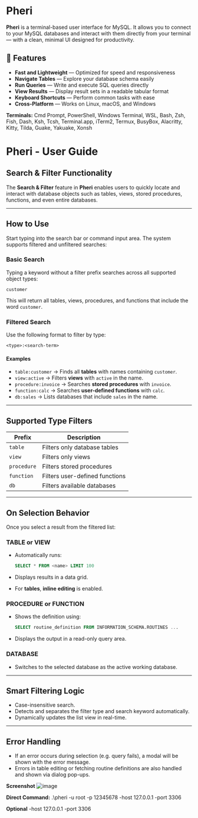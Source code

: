 ﻿# Pheri

**Pheri** is a terminal-based user interface for MySQL. It allows you to connect to your MySQL databases and interact with them directly from your terminal — with a clean, minimal UI designed for productivity.
## 🚀 Features

- **Fast and Lightweight** — Optimized for speed and responsiveness
- **Navigate Tables** — Explore your database schema easily
- **Run Queries** — Write and execute SQL queries directly
- **View Results** — Display result sets in a readable tabular format
- **Keyboard Shortcuts** — Perform common tasks with ease
- **Cross-Platform** — Works on Linux, macOS, and Windows

**Terminals:**  Cmd Prompt, PowerShell, Windows Terminal, WSL, Bash, Zsh, Fish, Dash, Ksh, Tcsh, Terminal.app, iTerm2, Termux, BusyBox, Alacritty, Kitty, Tilda, Guake, Yakuake, Xonsh

# Pheri - User Guide

## Search & Filter Functionality

The **Search & Filter** feature in **Pheri** enables users to quickly locate and interact with database objects such as tables, views, stored procedures, functions, and even entire databases.

---

## How to Use

Start typing into the search bar or command input area. The system supports filtered and unfiltered searches:

### Basic Search

Typing a keyword without a filter prefix searches across all supported object types:

```
customer
```

This will return all tables, views, procedures, and functions that include the word `customer`.

### Filtered Search

Use the following format to filter by type:

```
<type>:<search-term>
```

#### Examples

* `table:customer` → Finds all **tables** with names containing `customer`.
* `view:active` → Filters **views** with `active` in the name.
* `procedure:invoice` → Searches **stored procedures** with `invoice`.
* `function:calc` → Searches **user-defined functions** with `calc`.
* `db:sales` → Lists databases that include `sales` in the name.

---

## Supported Type Filters

| Prefix      | Description                    |
| ----------- | ------------------------------ |
| `table`     | Filters only database tables   |
| `view`      | Filters only views             |
| `procedure` | Filters stored procedures      |
| `function`  | Filters user-defined functions |
| `db`        | Filters available databases    |

---

## On Selection Behavior

Once you select a result from the filtered list:

### TABLE or VIEW

* Automatically runs:

  ```sql
  SELECT * FROM <name> LIMIT 100
  ```
* Displays results in a data grid.
* For **tables**, **inline editing** is enabled.

### PROCEDURE or FUNCTION

* Shows the definition using:

  ```sql
  SELECT routine_definition FROM INFORMATION_SCHEMA.ROUTINES ...
  ```
* Displays the output in a read-only query area.

### DATABASE

* Switches to the selected database as the active working database.

---

## Smart Filtering Logic

* Case-insensitive search.
* Detects and separates the filter type and search keyword automatically.
* Dynamically updates the list view in real-time.

---

## Error Handling

* If an error occurs during selection (e.g. query fails), a modal will be shown with the error message.
* Errors in table editing or fetching routine definitions are also handled and shown via dialog pop-ups.
 
**Screenshot**
![image](https://github.com/user-attachments/assets/6cd265c8-c9bf-4abd-9aec-a7eca5efbef8)

**Direct Command:**
.\pheri -u root -p 12345678 -host 127.0.0.1 -port 3306

**Optional**
-host 127.0.0.1 -port 3306
